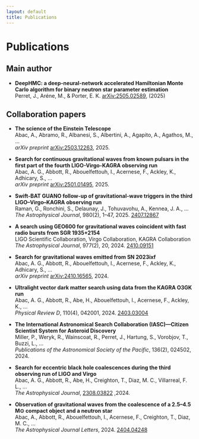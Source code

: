 ```yaml
---
layout: default
title: Publications
---
```


# Publications

## Main author 


- **DeepHMC: a deep-neural-network accelerated Hamiltonian Monte Carlo algorithm for binary neutron star parameter estimation**  
  Perret, J., Aréne, M., & Porter, E. K. [arXiv:2505.02589](https://doi.org/10.48550/arXiv.2505.02589), (2025)

## Collaboration papers

- **The science of the Einstein Telescope**  
  Abac, A., Abramo, R., Albanesi, S., Albertini, A., Agapito, A., Agathos, M., ...  
  *arXiv preprint* [arXiv:2503.12263](https://arxiv.org/abs/2503.12263), 2025.

- **Search for continuous gravitational waves from known pulsars in the first part of the fourth LIGO-Virgo-KAGRA observing run**  
  Abac, A. G., Abbott, R., Abouelfettouh, I., Acernese, F., Ackley, K., Adhicary, S., ...  
  *arXiv preprint* [arXiv:2501.01495](https://arxiv.org/abs/2501.01495), 2025.

- **Swift-BAT GUANO follow-up of gravitational-wave triggers in the third LIGO–Virgo–KAGRA observing run**  
  Raman, G., Ronchini, S., Delaunay, J., Tohuvavohu, A., Kennea, J. A., ...  
  *The Astrophysical Journal*, 980(2), 1–47, 2025. [2407.12867](https://arxiv.org/abs/2407.12867)

- **A search using GEO600 for gravitational waves coincident with fast radio bursts from SGR 1935+2154**  
  LIGO Scientific Collaboration, Virgo Collaboration, KAGRA Collaboration  
  *The Astrophysical Journal*, 977(2), 20, 2024.  [2410.09151](https://arxiv.org/abs/2410.09151)

- **Search for gravitational waves emitted from SN 2023ixf**  
  Abac, A. G., Abbott, R., Abouelfettouh, I., Acernese, F., Ackley, K., Adhicary, S., ...  
  *arXiv preprint* [arXiv:2410.16565](https://arxiv.org/abs/2410.16565), 2024.

- **Ultralight vector dark matter search using data from the KAGRA O3GK run**  
  Abac, A. G., Abbott, R., Abe, H., Abouelfettouh, I., Acernese, F., Ackley, K., ...  
  *Physical Review D*, 110(4), 042001, 2024. [2403.03004](https://arxiv.org/abs/2403.03004)

- **The International Astronomical Search Collaboration (IASC)—Citizen Scientist System for Asteroid Discovery**  
  Miller, P., Weryk, R., Wainscoat, R., Perret, J., Hartung, S., Vorobjov, T., Buzzi, L., ...  
  *Publications of the Astronomical Society of the Pacific*, 136(2), 024502, 2024. 

- **Search for eccentric black hole coalescences during the third observing run of LIGO and Virgo**  
  Abac, A. G., Abbott, R., Abe, H., Creighton, T., Diaz, M. C., Villarreal, F. L., ...  
  *The Astrophysical Journal*, [2308.03822](https://arxiv.org/abs/2308.03822) ,2024.

- **Observation of gravitational waves from the coalescence of a 2.5–4.5 M⊙ compact object and a neutron star**  
  Abac, A., Abbott, R., Abouelfettouh, I., Acernese, F., Creighton, T., Diaz, M. C., ...  
  *The Astrophysical Journal Letters*, 2024. [2404.04248](https://arxiv.org/abs/2404.04248)


